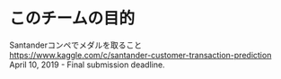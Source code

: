 # このチームの目的
Santanderコンペでメダルを取ること  
https://www.kaggle.com/c/santander-customer-transaction-prediction  
April 10, 2019 - Final submission deadline.  
